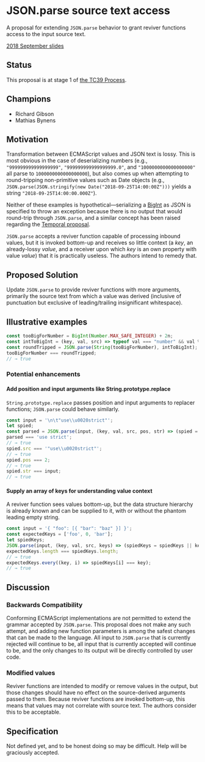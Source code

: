 # JSON.parse source text access

A proposal for extending `JSON.parse` behavior to grant reviver functions access to the input source text.

[2018 September slides](https://docs.google.com/presentation/d/1PB0HCOxWZikFmTAqR5U2ZZjEiDV7NjhPN_-SK5NNG0w/edit?usp=sharing)

## Status
This proposal is at stage 1 of [the TC39 Process](https://tc39.github.io/process-document/).

## Champions
* Richard Gibson
* Mathias Bynens

## Motivation
Transformation between ECMAScript values and JSON text is lossy.
This is most obvious in the case of deserializing numbers (e.g., `"999999999999999999"`, `"999999999999999999.0"`, and `"1000000000000000000"` all parse to `1000000000000000000`), but also comes up when attempting to round-tripping non-primitive values such as Date objects (e.g., `JSON.parse(JSON.stringify(new Date("2018-09-25T14:00:00Z")))` yields a string `"2018-09-25T14:00:00.000Z"`).

Neither of these examples is hypothetical—serializing a [BigInt](https://github.com/tc39/proposal-bigint) as JSON is specified to throw an exception because there is no output that would round-trip through `JSON.parse`, and a similar concept has been raised regarding the [Temporal proposal](https://github.com/tc39/proposal-temporal).

`JSON.parse` accepts a reviver function capable of processing inbound values, but it is invoked bottom-up and receives so little context (a _key_, an already-lossy _value_, and a receiver upon which _key_ is an own property with value _value_) that it is practically useless.
The authors intend to remedy that.

## Proposed Solution
Update `JSON.parse` to provide reviver functions with more arguments, primarily the source text from which a value was derived (inclusive of punctuation but exclusive of leading/trailing insignificant whitespace).

## Illustrative examples
```js
const tooBigForNumber = BigInt(Number.MAX_SAFE_INTEGER) + 2n;
const intToBigInt = (key, val, src) => typeof val === "number" && val % 1 === 0 ? BigInt(src) : val;
const roundTripped = JSON.parse(String(tooBigForNumber), intToBigInt);
tooBigForNumber === roundTripped;
// → true
```

### Potential enhancements
#### Add position and input arguments like String.prototype.replace
`String.prototype.replace` passes position and input arguments to replacer functions; `JSON.parse` could behave similarly.
```js
const input = '\n\t"use\\u0020strict"';
let spied;
const parsed = JSON.parse(input, (key, val, src, pos, str) => (spied = {src, pos, str}, val));
parsed === 'use strict';
// → true
spied.src === '"use\\u0020strict"';
// → true
spied.pos === 2;
// → true
spied.str === input;
// → true

```

#### Supply an array of keys for understanding value context
A reviver function sees values bottom-up, but the data structure hierarchy is already known and can be supplied to it, with or without the phantom leading empty string.
```js
const input = '{ "foo": [{ "bar": "baz" }] }';
const expectedKeys = ['foo', 0, 'bar'];
let spiedKeys;
JSON.parse(input, (key, val, src, keys) => (spiedKeys = spiedKeys || keys, val));
expectedKeys.length === spiedKeys.length;
// → true
expectedKeys.every((key, i) => spiedKeys[i] === key);
// → true
```

## Discussion
### Backwards Compatibility
Conforming ECMAScript implementations are not permitted to extend the grammar accepted by `JSON.parse`.
This proposal does not make any such attempt, and adding new function parameters is among the safest changes that can be made to the language.
All input to `JSON.parse` that is currently rejected will continue to be, all input that is currently accepted will continue to be, and the only changes to its output will be directly controlled by user code.

### Modified values
Reviver functions are intended to modify or remove values in the output, but those changes should have no effect on the source-derived arguments passed to them.
Because reviver functions are invoked bottom-up, this means that values may not correlate with source text.
The authors consider this to be acceptable.

## Specification
Not defined yet, and to be honest doing so may be difficult.
Help will be graciously accepted.
